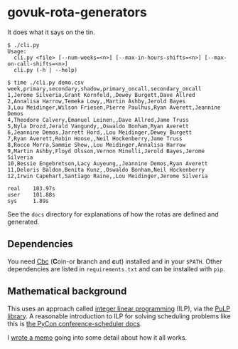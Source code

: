 govuk-rota-generators
=====================

It does what it says on the tin.


```
$ ./cli.py
Usage:
  cli.py <file> [--num-weeks=<n>] [--max-in-hours-shifts=<n>] [--max-on-call-shifts=<n>]
  cli.py (-h | --help)

$ time ./cli.py demo.csv
week,primary,secondary,shadow,primary_oncall,secondary_oncall
1,Jerome Silveria,Grant Kornfeld,,Dewey Burgett,Dave Allred
2,Annalisa Harrow,Temeka Lowy,,Martin Ashby,Jerold Bayes
3,Lou Meidinger,Wilson Friesen,Pierre Paulhus,Ryan Averett,Jeannine Demos
4,Theodore Calvery,Emanuel Leinen,,Dave Allred,Jame Truss
5,Nyla Drozd,Jerald Vangundy,,Oswaldo Bonham,Ryan Averett
6,Jeannine Demos,Jarrett Hord,,Lou Meidinger,Dewey Burgett
7,Ryan Averett,Robin Hoose,,Neil Hockenberry,Jame Truss
8,Rocco Morra,Sammie Shew,,Lou Meidinger,Annalisa Harrow
9,Martin Ashby,Floyd Olsson,Vernon Minelli,Jerold Bayes,Jerome Silveria
10,Bessie Engebretson,Lacy Auyeung,,Jeannine Demos,Ryan Averett
11,Deloris Baldon,Benita Kunz,,Oswaldo Bonham,Neil Hockenberry
12,Irwin Capehart,Santiago Raine,,Lou Meidinger,Jerome Silveria

real    103.97s
user    101.88s
sys     1.89s
```

See the `docs` directory for explanations of how the rotas are defined
and generated.


Dependencies
------------

You need [Cbc][] (**C**oin-or **b**ranch and **c**ut) installed and in
your `$PATH`.  Other dependencies are listed in `requirements.txt` and
can be installed with `pip`.

[Cbc]: https://projects.coin-or.org/Cbc


Mathematical background
-----------------------

This uses an approach called [integer linear programming][] (ILP), via
the [PuLP library][].  A reasonable introduction to ILP for solving
scheduling problems like this is [the PyCon conference-scheduler
docs][].

I [wrote a memo][memo] going into some detail about how it all works.

[integer linear programming]: https://en.wikipedia.org/wiki/Integer_programming
[PuLP library]: https://pythonhosted.org/PuLP/
[the PyCon conference-scheduler docs]: https://conference-scheduler.readthedocs.io/en/latest/background/mathematical_model.html
[memo]: https://memo.barrucadu.co.uk/scheduling-problems.html
